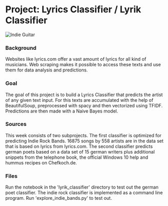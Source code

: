 # Project: Lyrics Classifier / Lyrik Classifier

![Indie Guitar](guitar.jpg)

### Background

Websites like lyrics.com offer a vast amount of lyrics for all kind of musicians. Web scraping makes it possible to access these texts and use them for data analysis and predictions.

### Goal

The goal of this project is to build a Lyrics Classifier that predicts the artist of any given text input. For this texts are accumulated with the help of BeautifulSoup, preprocessed with spacy and then vectorized using TFIDF. Predictions are then made with a Naive Bayes model.

### Sources

This week consists of two subprojects. The first classifier is optimized for predicting Indie Rock Bands. 16875 songs by 558 artists are in the data set that is based on lyrics from lyrics.com.
The second classifier predicts german poets based on a data set of 15 german writers plus additional snippets from the telephone book, the official Windows 10 help and hummus recipes on Chefkoch.de.

### Files

Run the notebook in the 'lyrik_classifier' directory to test out the german poet classifier. The indie rock classifier is implemented as a command line program. Run 'explore_indie_bands.py' to test out.

